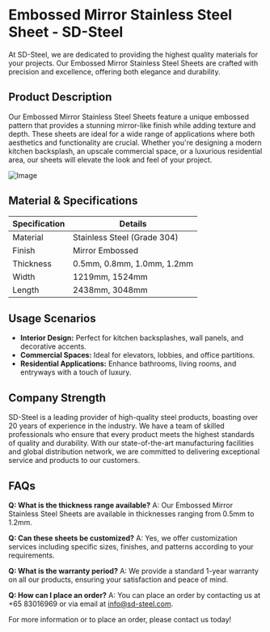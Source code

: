 # Embossed Mirror Stainless Steel Sheet - SD-Steel

At SD-Steel, we are dedicated to providing the highest quality materials for your projects. Our Embossed Mirror Stainless Steel Sheets are crafted with precision and excellence, offering both elegance and durability.

## Product Description

Our Embossed Mirror Stainless Steel Sheets feature a unique embossed pattern that provides a stunning mirror-like finish while adding texture and depth. These sheets are ideal for a wide range of applications where both aesthetics and functionality are crucial. Whether you're designing a modern kitchen backsplash, an upscale commercial space, or a luxurious residential area, our sheets will elevate the look and feel of your project.

![Image](https://github.com/user-attachments/assets/2567258e-e124-4816-932d-1809bd27ef0b)

## Material & Specifications

| Specification | Details |
|---------------|---------|
| Material      | Stainless Steel (Grade 304) |
| Finish        | Mirror Embossed |
| Thickness     | 0.5mm, 0.8mm, 1.0mm, 1.2mm |
| Width         | 1219mm, 1524mm |
| Length        | 2438mm, 3048mm |

## Usage Scenarios

- **Interior Design:** Perfect for kitchen backsplashes, wall panels, and decorative accents.
- **Commercial Spaces:** Ideal for elevators, lobbies, and office partitions.
- **Residential Applications:** Enhance bathrooms, living rooms, and entryways with a touch of luxury.

## Company Strength

SD-Steel is a leading provider of high-quality steel products, boasting over 20 years of experience in the industry. We have a team of skilled professionals who ensure that every product meets the highest standards of quality and durability. With our state-of-the-art manufacturing facilities and global distribution network, we are committed to delivering exceptional service and products to our customers.

## FAQs

**Q: What is the thickness range available?**
A: Our Embossed Mirror Stainless Steel Sheets are available in thicknesses ranging from 0.5mm to 1.2mm.

**Q: Can these sheets be customized?**
A: Yes, we offer customization services including specific sizes, finishes, and patterns according to your requirements.

**Q: What is the warranty period?**
A: We provide a standard 1-year warranty on all our products, ensuring your satisfaction and peace of mind.

**Q: How can I place an order?**
A: You can place an order by contacting us at +65 83016969 or via email at info@sd-steel.com.

For more information or to place an order, please contact us today!